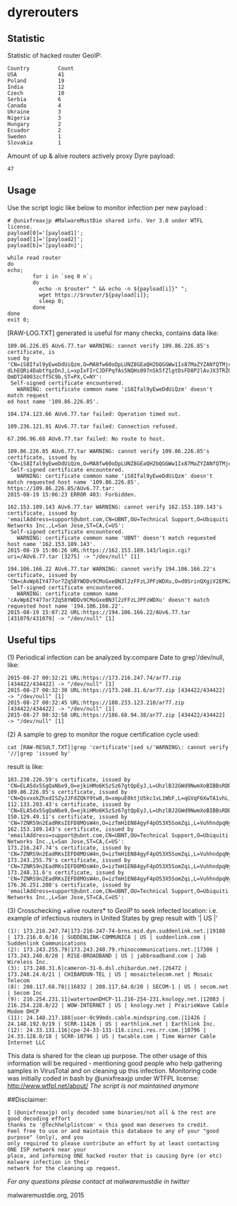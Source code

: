 # dyrerouters

## Statistic
Statistic of hacked router GeoIP:
```
Country         Count
USA             41
Poland          19
India           12
Czech           10
Serbia          6
Canada          4
Ukraine	        3
Nigeria	        3
Hungary	        2
Ecuador	        2
Sweden	        1
Slovakia        1
```
Amount of up & alive routers actively proxy Dyre payload:
```
47
```

## Usage

Use the script logic like below to monitor infection per new payload :
```
# @unixfreaxjp #MalwareMustDie shared info. Ver 3.0 under WTFL license.
payload[0]='[payload1]';
payload[1]='[payload2]';
payload[b]='[payloadn]';

while read router
do
echo;
        for i in `seq 0 n`;
        do
          echo -n $router" " && echo -n ${payload[i]}" ";
          wget https://$router/${payload[i]};
          sleep 0;
        done
done
exit 0;
```
[RAW-LOG.TXT] generated is useful for many checks, contains data like:
```
109.86.226.85 AUv6.77.tar WARNING: cannot verify 109.86.226.85's certificate, is
sued by 'CN=iS8Ifal9yEweDdUiQzm,O=MA8fw60oDpLUNZ8GEaQH2bQGGWw1Ix87MaZYZANfQTMjcD
dLhEQRi4DabtYqzDnJ,L=xpIxFIrCJDFPqfAs5NQHs097nSk5fZlgtDsFD8P2lAvJX3TRZOFEW4cDuXk
DmDT24003zcff5C9b,ST=PX,C=NY':
 Self-signed certificate encountered.
   WARNING: certificate common name 'iS8Ifal9yEweDdUiQzm' doesn't match request
ed host name '109.86.226.85'.
 
104.174.123.66 AUv6.77.tar failed: Operation timed out.
 
109.236.121.91 AUv6.77.tar failed: Connection refused.

67.206.96.68 AUv6.77.tar failed: No route to host.
 
109.86.226.85 AUv6.77.tar WARNING: cannot verify 109.86.226.85's certificate, issued by 'CN=iS8Ifal9yEweDdUiQzm,O=MA8fw60oDpLUNZ8GEaQH2bQGGWw1Ix87MaZYZANfQTMjcDdLhEQRi4DabtYqzDnJ,L=xpIxFIrCJDFPqfAs5NQHs097nSk5fZlgtDsFD8P2lAvJX3TRZOFEW4cDuXkDmDT24003zcff5C9b,ST=PX,C=NY':
 Self-signed certificate encountered.
   WARNING: certificate common name 'iS8Ifal9yEweDdUiQzm' doesn't match requested host name '109.86.226.85'.
https://109.86.226.85/AUv6.77.tar:
2015-08-19 15:06:23 ERROR 403: Forbidden.
 
162.153.189.143 AUv6.77.tar WARNING: cannot verify 162.153.189.143's certificate, issued by 'emailAddress=support@ubnt.com,CN=UBNT,OU=Technical Support,O=Ubiquiti Networks Inc.,L=San Jose,ST=CA,C=US':
 Self-signed certificate encountered.
   WARNING: certificate common name 'UBNT' doesn't match requested host name '162.153.189.143'.
2015-08-19 15:06:26 URL:https://162.153.189.143/login.cgi?uri=/AUv6.77.tar [3275] -> "/dev/null" [1]
 
194.106.166.22 AUv6.77.tar WARNING: cannot verify 194.106.166.22's certificate, issued by 'CN=cAvWp6IY477or7Zq58YWDDv9CMoGxeBN3l2zFFzLJPFzWDXu,O=d0SrinQXgiV2EPKZ81p78vsLJT49oUO2WWqwjzMvvtoct5Du8MrcO1xItiBI,L=ZYcpmmMv7XwZyqXzC9cUflrOro,ST=ET,C=ZB':
 Self-signed certificate encountered.
   WARNING: certificate common name 'cAvWp6IY477or7Zq58YWDDv9CMoGxeBN3l2zFFzLJPFzWDXu' doesn't match requested host name '194.106.166.22'.
2015-08-19 15:07:22 URL:https://194.106.166.22/AUv6.77.tar [431079/431079] -> "/dev/null" [1]
```

## Useful tips

(1) Periodical infection can be analyzed by:compare Date to grep'/dev/null, like:
```
2015-08-27 00:32:21 URL:https://173.216.247.74/ar77.zip [434422/434422] -> "/dev/null" [1]
2015-08-27 00:32:30 URL:https://173.248.31.6/ar77.zip [434422/434422] -> "/dev/null" [1]
2015-08-27 00:32:45 URL:https://180.233.123.210/ar77.zip [434422/434422] -> "/dev/null" [1]
2015-08-27 00:32:58 URL:https://186.68.94.38/ar77.zip [434422/434422] -> "/dev/null" [1]
```
(2) A sample to grep to monitor the rogue certification cycle used:
```
cat [RAW-RESULT.TXT]|grep 'certificate'|sed s/'WARNING\: cannot verify '//|grep 'issued by'
```
   result is like:
```
103.230.226.59's certificate, issued by 'CN=ELA5dx5SgQaNbe9,O=ejkiHMo6KSzSz67gtQpEyJ,L=UhzlBJ2GWd9NwmXoBIBBsRDDy7FNW,ST=BA,C=UQ':
109.86.226.85's certificate, issued by 'CN=QsvxokZhxdISZyJJFdZQkY9tw8,O=xmpuE0ktjU5kc1vL1WbF,L=qGVqF6XwTA1vhL,ST=CI,C=SQ':
112.133.203.43's certificate, issued by 'CN=ELA5dx5SgQaNbe9,O=ejkiHMo6KSzSz67gtQpEyJ,L=UhzlBJ2GWd9NwmXoBIBBsRDDy7FNW,ST=BA,C=UQ':
150.129.49.11's certificate, issued by 'CN=7ZNRS9n2EadRKsIEFD8MOsW4n,O=izTmH1EN84gyF4pO53X5SomZqi,L=VuhhndpqNy9GzYozjQt3pfn,ST=NZ,C=BA':
162.153.189.143's certificate, issued by 'emailAddress=support@ubnt.com,CN=UBNT,OU=Technical Support,O=Ubiquiti Networks Inc.,L=San Jose,ST=CA,C=US':
173.216.247.74's certificate, issued by 'CN=7ZNRS9n2EadRKsIEFD8MOsW4n,O=izTmH1EN84gyF4pO53X5SomZqi,L=VuhhndpqNy9GzYozjQt3pfn,ST=NZ,C=BA':
173.243.255.79's certificate, issued by 'CN=7ZNRS9n2EadRKsIEFD8MOsW4n,O=izTmH1EN84gyF4pO53X5SomZqi,L=VuhhndpqNy9GzYozjQt3pfn,ST=NZ,C=BA':
173.248.31.6's certificate, issued by 'CN=7ZNRS9n2EadRKsIEFD8MOsW4n,O=izTmH1EN84gyF4pO53X5SomZqi,L=VuhhndpqNy9GzYozjQt3pfn,ST=NZ,C=BA':
176.36.251.208's certificate, issued by 'emailAddress=support@ubnt.com,CN=UBNT,OU=Technical Support,O=Ubiquiti Networks Inc.,L=San Jose,ST=CA,C=US':
```
(3) Crosschecking +alive routers* to *GeoIP* to seek infected location: 
i.e. example of infectious routers in United States by grep result with '| US |'
```
(1): 173.216.247.74|173-216-247-74-brns.mid.dyn.suddenlink.net.|19108 | 173.216.0.0/16 | SUDDENLINK-COMMUNICA | US | suddenlink.com | Suddenlink Communications
(2): 173.243.255.79|173.243.240.79.rhinocommunications.net.|17306 | 173.243.240.0/20 | RISE-BROADBAND | US | jabbroadband.com | Jab Wireless Inc.
(3): 173.248.31.6|cameron-31-6.dsl.chibardun.net.|26472 | 173.248.24.0/21 | CHIBARDUN-TEL | US | mosaictelecom.net | Mosaic Telecom
(8): 208.117.68.78||16832 | 208.117.64.0/20 | SECOM-1 | US | secom.net | Secom Inc
(9): 216.254.231.11|watertownDHCP-11.216-254-231.knology.net.|12083 | 216.254.228.0/22 | WOW-INTERNET | US | knology.net | PrairieWave Cable Modem DHCP
(11): 24.148.217.188|user-0c99mds.cable.mindspring.com.|11426 | 24.148.192.0/19 | SCRR-11426 | US | earthlink.net | Earthlink Inc.
(12): 24.33.131.116|cpe-24-33-131-116.cinci.res.rr.com.|10796 | 24.33.128.0/18 | SCRR-10796 | US | twcable.com | Time Warner Cable Internet LLC
```
This data is shared for the clean up purpose. The other usage of this information will be required -
mentioning good people who help gathering samples in VirusTotal and on cleaning up this infection.
Monitoring code was initially coded in bash by @unixfreaxjp under WTFPL license: http://www.wtfpl.net/about/
*The script is not maintained anymore*

##Disclaimer:
```
I (@unixfreaxjp) only decoded some binaries/not all & the rest are good decoding effort 
thanks to '@Techhelplistcom' < this good man deserves to credit.
Feel free to use or and maintain this database to any of your "good purpose" (only), and you
only required to please contribute an effort by at least contacting ONE ISP network near your 
place, and informing ONE hacked router that is causing Dyre (or etc) malware infection in their
network for the cleaning up request.
```
*For any questions please contact at malwaremustdie in twitter*

malwaremustdie.org, 2015
